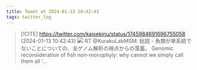 ```yaml
---
title: Tweet at 2024-01-13 10:42:43
tags: twitter_log
---
```


> [!CITE] https://twitter.com/kaisekiriu/status/1745984691696755058 (2024-01-13 10:42:43)
> ![](https://twitter.com/kaisekiriu/status/1745984691696755058)
> RT @KurakuLabMSM: 総説 - 魚類が単系統でないことについての、全ゲノム解析の視点からの薀蓄。
> Genomic reconsideration of fish non-monophyly: why cannot we simply call them all ‘…
